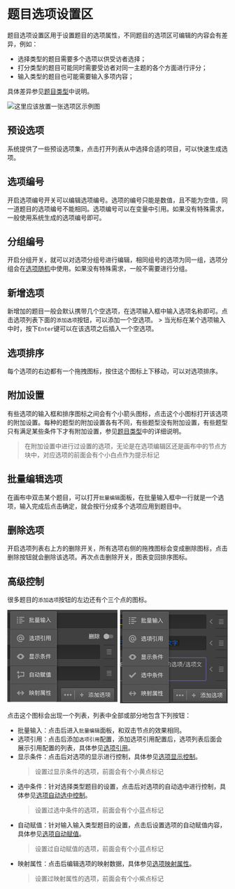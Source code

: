# 题目选项设置区

题目选项设置区用于设置题目的选项属性，不同题目的选项区可编辑的内容会有差异，例如：
+ 选择类型的题目需要多个选项以供受访者选择；
+ 打分类型的题目可能同时需要受访者对同一主题的各个方面进行评分；
+ 输入类型的题目也可能需要输入多项内容；

具体差异参见[题目类型](../nodes/concept.md)中说明。

<img src='./images/options.gif' alt='这里应该放置一张选项区示例图'>


## 预设选项
系统提供了一些预设选项集，点击打开列表从中选择合适的项目，可以快速生成选项。

## 选项编号
开启选项编号开关可以编辑选项编号。选项的编号只能是数值，且不能为空值，同一道题目的选项编号不能相同。选项编号可以在变量中引用。如果没有特殊需求，一般使用系统生成的选项编号即可。

## 分组编号
开启分组开关，就可以对选项分组号进行编辑，相同组号的选项为同一组，选项分组会在[选项随机](./option-random.md)中使用。如果没有特殊需求，一般不需要进行分组。

## 新增选项
新增加的题目一般会默认携带几个空选项，在选项输入框中输入选项名称即可。点击选项列表下面的`添加选项`按钮，可以添加一个空选项。
    > 当光标在某个选项输入中时，按下`Enter`键可以在该选项之后插入一个空选项。

## 选项排序
每个选项的右边都有一个拖拽图标，按住这个图标上下移动，可以对选项排序。

## 附加设置
有些选项的输入框和排序图标之间会有个小箭头图标，点击这个小图标打开该选项的附加设置。每种的题型的附加设置各有不同，有些题型没有附加设置，有些题型只有满足某些条件下才有附加设置，参见[题目类型](../nodes/concept.md)中的详细说明。
> 在附加设置中进行过设置的选项，无论是在选项编辑区还是画布中的节点方块中，对应选项的前面会有个小白点作为提示标记

## 批量编辑选项
在画布中双击某个题目，可以打开`批量编辑`面板，在批量输入框中一行就是一个选项，输入完成后点击确定，就会按行分成多个选项应用到题目中。

## 删除选项
开启选项列表右上方的删除开关，所有选项右侧的拖拽图标会变成删除图标，点击删除按钮就会删除该选项。再次点击删除开关，图表变回排序图标。

## 高级控制
很多题目的`添加选项`按钮的左边还有个三个点的图标。

<img src='./images/option-advance.png'>

点击这个图标会出现一个列表，列表中全部或部分地包含下列按钮：
+ 批量输入：点击后进入`批量编辑`面板，和双击节点的效果相同。
+ 选项引用：点击后添加`选项引用`配置，添加选项引用配置后，选项列表后面会展示引用配置的列表，具体参见[选项引用](../opt-reference/concept.md)。
+ 显示条件：点击后对选项的显示进行控制，具体参见[选项显示控制](../logic/opt-display.md)。
    > 设置过显示条件的选项，前面会有个小黄点标记
+ 选中条件：针对选择类型题目的设置，点击后对选项的自动选中进行控制，具体参见[选项自动选中控制](../logic/opt-auto-select.md)。
    > 设置过选中条件的选项，前面会有个小蓝点标记
+ 自动赋值：针对输入输入类型题目的设置，点击后设置选项的自动赋值内容，具体参见[选项自动赋值](../logic/opt-auto-input.md)。
    > 设置过自动赋值的选项，前面会有个小蓝点标记
+ 映射属性：点击后编辑选项的映射数据，具体参见[选项映射属性](../logic/option-mapping.md)。
    > 设置过映射属性的选项，前面会有个小紫点标记    
